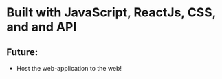 # Built with JavaScript, ReactJs, CSS, and and API
## Future:
- Host the web-application to the web!
